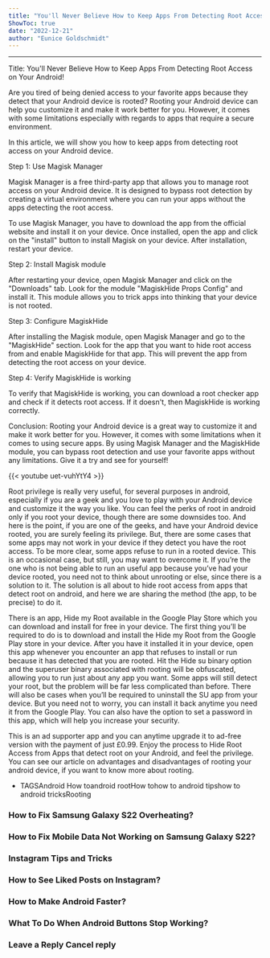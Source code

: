 ```yaml
---
title: "You'll Never Believe How to Keep Apps From Detecting Root Access on Your Android!"
ShowToc: true 
date: "2022-12-21"
author: "Eunice Goldschmidt"
---
```

*****
Title: You'll Never Believe How to Keep Apps From Detecting Root Access on Your Android!

Are you tired of being denied access to your favorite apps because they detect that your Android device is rooted? Rooting your Android device can help you customize it and make it work better for you. However, it comes with some limitations especially with regards to apps that require a secure environment. 

In this article, we will show you how to keep apps from detecting root access on your Android device.

Step 1: Use Magisk Manager

Magisk Manager is a free third-party app that allows you to manage root access on your Android device. It is designed to bypass root detection by creating a virtual environment where you can run your apps without the apps detecting the root access. 

To use Magisk Manager, you have to download the app from the official website and install it on your device. Once installed, open the app and click on the "install" button to install Magisk on your device. After installation, restart your device.

Step 2: Install Magisk module

After restarting your device, open Magisk Manager and click on the "Downloads" tab. Look for the module "MagiskHide Props Config" and install it. This module allows you to trick apps into thinking that your device is not rooted.

Step 3: Configure MagiskHide

After installing the Magisk module, open Magisk Manager and go to the "MagiskHide" section. Look for the app that you want to hide root access from and enable MagiskHide for that app. This will prevent the app from detecting the root access on your device.

Step 4: Verify MagiskHide is working

To verify that MagiskHide is working, you can download a root checker app and check if it detects root access. If it doesn't, then MagiskHide is working correctly.

Conclusion:
Rooting your Android device is a great way to customize it and make it work better for you. However, it comes with some limitations when it comes to using secure apps. By using Magisk Manager and the MagiskHide module, you can bypass root detection and use your favorite apps without any limitations. Give it a try and see for yourself!

{{< youtube uet-vuhYtY4 >}} 



Root privilege is really very useful, for several purposes in android, especially if you are a geek and you love to play with your Android device and customize it the way you like. You can feel the perks of root in android only if you root your device, though there are some downsides too. And here is the point, if you are one of the geeks, and have your Android device rooted, you are surely feeling its privilege. But, there are some cases that some apps may not work in your device if they detect you have the root access. To be more clear, some apps refuse to run in a rooted device. This is an occasional case, but still, you may want to overcome it. If you’re the one who is not being able to run an useful app because you’ve had your device rooted, you need not to think about unrooting or else, since there is a solution to it. The solution is all about to hide root access from apps that detect root on android, and here we are sharing the method (the app, to be precise) to do it.
 

 
There is an app, Hide my Root available in the Google Play Store which you can download and install for free in your device. The first thing you’ll be required to do is to download and install the Hide my Root from the Google Play store in your device. After you have it installed it in your device, open this app whenever you encounter an app that refuses to install or run because it has detected that you are rooted. Hit the Hide su binary option and the superuser binary associated with rooting will be obfuscated, allowing you to run just about any app you want. Some apps will still detect your root, but the problem will be far less complicated than before. There will also be cases when you’ll be required to uninstall the SU app from your device. But you need not to worry, you can install it back anytime you need it from the Google Play. You can also have the option to set a password in this app, which will help you increase your security.
 
This is an ad supporter app and you can anytime upgrade it to ad-free version with the payment of just £0.99. Enjoy the process to Hide Root Access from Apps that detect root on your Android, and feel the privilege. You can see our article on advantages and disadvantages of rooting your android device, if you want to know more about rooting.
 
- TAGSAndroid How toandroid rootHow tohow to android tipshow to android tricksRooting

 
### How to Fix Samsung Galaxy S22 Overheating?
 
### How to Fix Mobile Data Not Working on Samsung Galaxy S22?
 
### Instagram Tips and Tricks
 
### How to See Liked Posts on Instagram?
 
### How to Make Android Faster?
 
### What To Do When Android Buttons Stop Working?
 
### Leave a Reply Cancel reply





